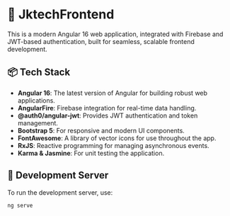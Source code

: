 # 📖 JktechFrontend

This is a modern Angular 16 web application, integrated with Firebase and JWT-based authentication, built for seamless, scalable frontend development.

## 📦 Tech Stack

- **Angular 16**: The latest version of Angular for building robust web applications.
- **AngularFire**: Firebase integration for real-time data handling.
- **@auth0/angular-jwt**: Provides JWT authentication and token management.
- **Bootstrap 5**: For responsive and modern UI components.
- **FontAwesome**: A library of vector icons for use throughout the app.
- **RxJS**: Reactive programming for managing asynchronous events.
- **Karma & Jasmine**: For unit testing the application.

## 🚀 Development Server

To run the development server, use:

```bash
ng serve
